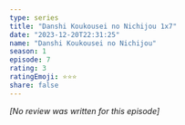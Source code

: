 ```yaml
---
type: series
title: "Danshi Koukousei no Nichijou 1x7"
date: "2023-12-20T22:31:25"
name: "Danshi Koukousei no Nichijou"
season: 1
episode: 7
rating: 3
ratingEmoji: ⭐️⭐️⭐️
share: false
---
```


*[No review was written for this episode]*
